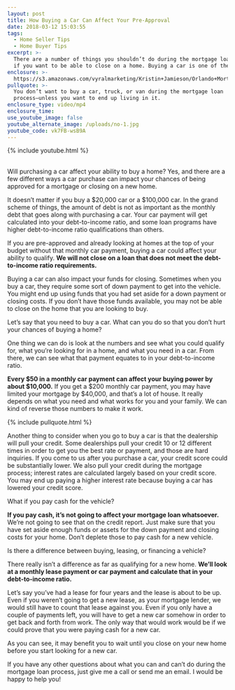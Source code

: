 ```yaml
---
layout: post
title: How Buying a Car Can Affect Your Pre-Approval
date: 2018-03-12 15:03:55
tags:
  - Home Seller Tips
  - Home Buyer Tips
excerpt: >-
  There are a number of things you shouldn’t do during the mortgage loan process
  if you want to be able to close on a home. Buying a car is one of them.
enclosure: >-
  https://s3.amazonaws.com/vyralmarketing/Kristin+Jamieson/Orlando+Mortgages-+How+Buying+a+Car+Can+Affect+Your+Pre-Approval.mp4
pullquote: >-
  You don’t want to buy a car, truck, or van during the mortgage loan
  process—unless you want to end up living in it.
enclosure_type: video/mp4
enclosure_time:
use_youtube_image: false
youtube_alternate_image: /uploads/no-1.jpg
youtube_code: vk7FB-wsB9A
---
```


{% include youtube.html %}

<br>Will purchasing a car affect your ability to buy a home? Yes, and there are a few different ways a car purchase can impact your chances of being approved for a mortgage or closing on a new home.&nbsp;

It doesn’t matter if you buy a $20,000 car or a $100,000 car. In the grand scheme of things, the amount of debt is not as important as the monthly debt that goes along with purchasing a car. Your car payment will get calculated into your debt-to-income ratio, and some loan programs have higher debt-to-income ratio qualifications than others.&nbsp;

If you are pre-approved and already looking at homes at the top of your budget without that monthly car payment, buying a car could affect your ability to qualify. **We will not close on a loan that does not meet the debt-to-income ratio requirements. &nbsp;**

Buying a car can also impact your funds for closing. Sometimes when you buy a car, they require some sort of down payment to get into the vehicle. You might end up using funds that you had set aside for a down payment or closing costs. If you don’t have those funds available, you may not be able to close on the home that you are looking to buy. &nbsp;

Let’s say that you need to buy a car. What can you do so that you don’t hurt your chances of buying a home?&nbsp;

One thing we can do is look at the numbers and see what you could qualify for, what you’re looking for in a home, and what you need in a car. From there, we can see what that payment equates to in your debt-to-income ratio.&nbsp;

**Every $50 in a monthly car payment can affect your buying power by about $10,000.** If you get a $200 monthly car payment, you may have limited your mortgage by $40,000, and that’s a lot of house. It really depends on what you need and what works for you and your family. We can kind of reverse those numbers to make it work.&nbsp;

{% include pullquote.html %}

Another thing to consider when you go to buy a car is that the dealership will pull your credit. Some dealerships pull your credit 10 or 12 different times in order to get you the best rate or payment, and those are hard inquiries. If you come to us after you purchase a car, your credit score could be substantially lower. We also pull your credit during the mortgage process; interest rates are calculated largely based on your credit score. You may end up paying a higher interest rate because buying a car has lowered your credit score.&nbsp;

What if you pay cash for the vehicle?&nbsp;

**If you pay cash, it’s not going to affect your mortgage loan whatsoever.** We’re not going to see that on the credit report. Just make sure that you have set aside enough funds or assets for the down payment and closing costs for your home. Don’t deplete those to pay cash for a new vehicle.&nbsp;

Is there a difference between buying, leasing, or financing a vehicle?&nbsp;

There really isn’t a difference as far as qualifying for a new home. **We’ll look at a monthly lease payment or car payment and calculate that in your debt-to-income ratio.**&nbsp;

Let’s say you’ve had a lease for four years and the lease is about to be up. Even if you weren’t going to get a new lease, as your mortgage lender, we would still have to count that lease against you. Even if you only have a couple of payments left, you will have to get a new car somehow in order to get back and forth from work. The only way that would work would be if we could prove that you were paying cash for a new car.&nbsp;

As you can see, it may benefit you to wait until you close on your new home before you start looking for a new car.&nbsp;

If you have any other questions about what you can and can’t do during the mortgage loan process, just give me a call or send me an email. I would be happy to help you!